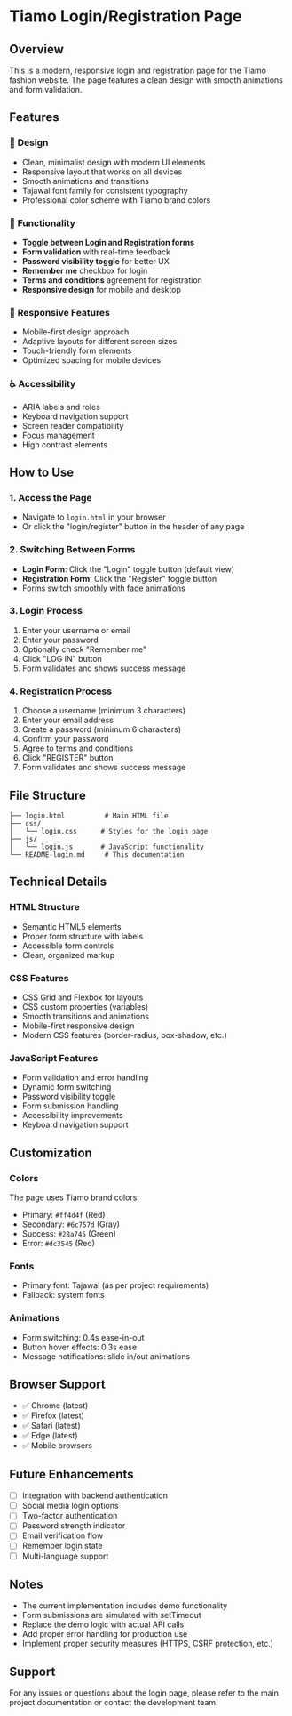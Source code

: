 # Tiamo Login/Registration Page

## Overview
This is a modern, responsive login and registration page for the Tiamo fashion website. The page features a clean design with smooth animations and form validation.

## Features

### 🎨 **Design**
- Clean, minimalist design with modern UI elements
- Responsive layout that works on all devices
- Smooth animations and transitions
- Tajawal font family for consistent typography
- Professional color scheme with Tiamo brand colors

### 🔐 **Functionality**
- **Toggle between Login and Registration forms**
- **Form validation** with real-time feedback
- **Password visibility toggle** for better UX
- **Remember me** checkbox for login
- **Terms and conditions** agreement for registration
- **Responsive design** for mobile and desktop

### 📱 **Responsive Features**
- Mobile-first design approach
- Adaptive layouts for different screen sizes
- Touch-friendly form elements
- Optimized spacing for mobile devices

### ♿ **Accessibility**
- ARIA labels and roles
- Keyboard navigation support
- Screen reader compatibility
- Focus management
- High contrast elements

## How to Use

### 1. **Access the Page**
- Navigate to `login.html` in your browser
- Or click the "login/register" button in the header of any page

### 2. **Switching Between Forms**
- **Login Form**: Click the "Login" toggle button (default view)
- **Registration Form**: Click the "Register" toggle button
- Forms switch smoothly with fade animations

### 3. **Login Process**
1. Enter your username or email
2. Enter your password
3. Optionally check "Remember me"
4. Click "LOG IN" button
5. Form validates and shows success message

### 4. **Registration Process**
1. Choose a username (minimum 3 characters)
2. Enter your email address
3. Create a password (minimum 6 characters)
4. Confirm your password
5. Agree to terms and conditions
6. Click "REGISTER" button
7. Form validates and shows success message

## File Structure

```
├── login.html          # Main HTML file
├── css/
│   └── login.css      # Styles for the login page
├── js/
│   └── login.js       # JavaScript functionality
└── README-login.md     # This documentation
```

## Technical Details

### **HTML Structure**
- Semantic HTML5 elements
- Proper form structure with labels
- Accessible form controls
- Clean, organized markup

### **CSS Features**
- CSS Grid and Flexbox for layouts
- CSS custom properties (variables)
- Smooth transitions and animations
- Mobile-first responsive design
- Modern CSS features (border-radius, box-shadow, etc.)

### **JavaScript Features**
- Form validation and error handling
- Dynamic form switching
- Password visibility toggle
- Form submission handling
- Accessibility improvements
- Keyboard navigation support

## Customization

### **Colors**
The page uses Tiamo brand colors:
- Primary: `#ff4d4f` (Red)
- Secondary: `#6c757d` (Gray)
- Success: `#28a745` (Green)
- Error: `#dc3545` (Red)

### **Fonts**
- Primary font: Tajawal (as per project requirements)
- Fallback: system fonts

### **Animations**
- Form switching: 0.4s ease-in-out
- Button hover effects: 0.3s ease
- Message notifications: slide in/out animations

## Browser Support

- ✅ Chrome (latest)
- ✅ Firefox (latest)
- ✅ Safari (latest)
- ✅ Edge (latest)
- ✅ Mobile browsers

## Future Enhancements

- [ ] Integration with backend authentication
- [ ] Social media login options
- [ ] Two-factor authentication
- [ ] Password strength indicator
- [ ] Email verification flow
- [ ] Remember login state
- [ ] Multi-language support

## Notes

- The current implementation includes demo functionality
- Form submissions are simulated with setTimeout
- Replace the demo logic with actual API calls
- Add proper error handling for production use
- Implement proper security measures (HTTPS, CSRF protection, etc.)

## Support

For any issues or questions about the login page, please refer to the main project documentation or contact the development team.
